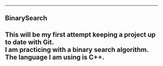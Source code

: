 ----------------------------------------------------------------------
BinarySearch
----------------------------------------------------------------------
This will be my first attempt keeping a project up to date with Git.  
I am practicing with a binary search algorithm.
The language I am using is C++.
----------------------------------------------------------------------